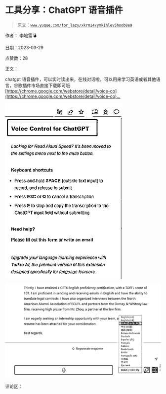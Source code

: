 # 工具分享：ChatGPT 语音插件

> 原文：[`www.yuque.com/for_lazy/xkrm14/ymkihlev5hoob8e9`](https://www.yuque.com/for_lazy/xkrm14/ymkihlev5hoob8e9)

作者： 李地雷💣

日期：2023-03-29

点赞数：28

正文：

chatgpt 语音插件，可以实时读出来，在线对话啦，可以用来学习英语或者其他语言，谷歌插件市场直接下载即可哦 [[https://chrome.google.com/webstore/detail/voice-co](https://chrome.google.com/webstore/detail/voice-co)... ]([https://chrome.google.com/webstore/detail/voice-control-for-](https://chrome.google.com/webstore/detail/voice-control-for-)chatgpt/eollffkcakegifhacjnlnegohfdlidhn)

![](img/348a9b673ec0661f51ef8b9bff0e33d1.png)  

![](img/4b9dd5c0843c310092aef3e996197ece.png)  

评论区：



